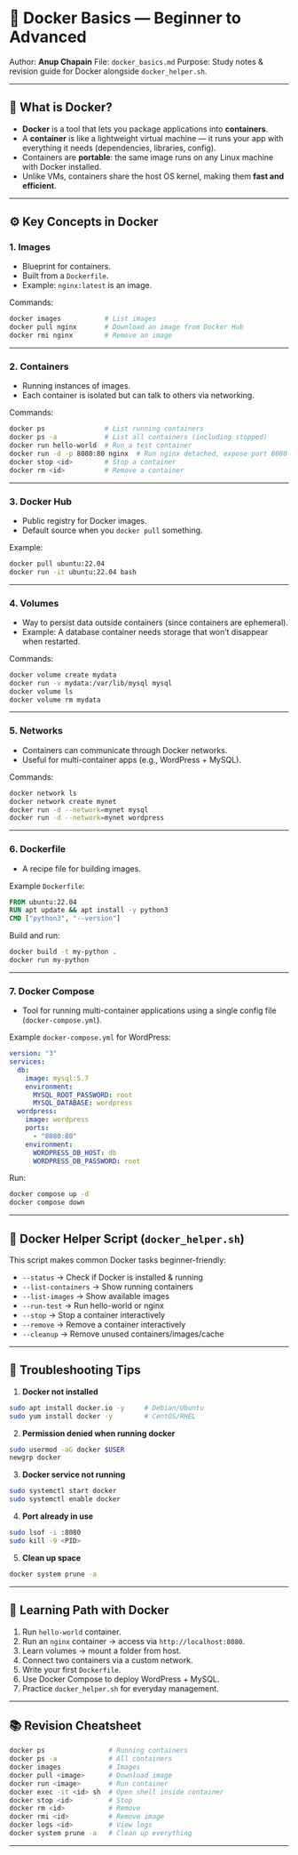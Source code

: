 

# 🐳 Docker Basics — Beginner to Advanced

Author: **Anup Chapain**
File: `docker_basics.md`
Purpose: Study notes & revision guide for Docker alongside `docker_helper.sh`.

---

## 📌 What is Docker?

* **Docker** is a tool that lets you package applications into **containers**.
* A **container** is like a lightweight virtual machine — it runs your app with everything it needs (dependencies, libraries, config).
* Containers are **portable**: the same image runs on any Linux machine with Docker installed.
* Unlike VMs, containers share the host OS kernel, making them **fast and efficient**.

---

## ⚙️ Key Concepts in Docker

### 1. **Images**

* Blueprint for containers.
* Built from a `Dockerfile`.
* Example: `nginx:latest` is an image.

Commands:

```bash
docker images           # List images
docker pull nginx       # Download an image from Docker Hub
docker rmi nginx        # Remove an image
```

---

### 2. **Containers**

* Running instances of images.
* Each container is isolated but can talk to others via networking.

Commands:

```bash
docker ps               # List running containers
docker ps -a            # List all containers (including stopped)
docker run hello-world  # Run a test container
docker run -d -p 8080:80 nginx  # Run nginx detached, expose port 8080
docker stop <id>        # Stop a container
docker rm <id>          # Remove a container
```

---

### 3. **Docker Hub**

* Public registry for Docker images.
* Default source when you `docker pull` something.

Example:

```bash
docker pull ubuntu:22.04
docker run -it ubuntu:22.04 bash
```

---

### 4. **Volumes**

* Way to persist data outside containers (since containers are ephemeral).
* Example: A database container needs storage that won’t disappear when restarted.

Commands:

```bash
docker volume create mydata
docker run -v mydata:/var/lib/mysql mysql
docker volume ls
docker volume rm mydata
```

---

### 5. **Networks**

* Containers can communicate through Docker networks.
* Useful for multi-container apps (e.g., WordPress + MySQL).

Commands:

```bash
docker network ls
docker network create mynet
docker run -d --network=mynet mysql
docker run -d --network=mynet wordpress
```

---

### 6. **Dockerfile**

* A recipe file for building images.

Example `Dockerfile`:

```dockerfile
FROM ubuntu:22.04
RUN apt update && apt install -y python3
CMD ["python3", "--version"]
```

Build and run:

```bash
docker build -t my-python .
docker run my-python
```

---

### 7. **Docker Compose**

* Tool for running multi-container applications using a single config file (`docker-compose.yml`).

Example `docker-compose.yml` for WordPress:

```yaml
version: "3"
services:
  db:
    image: mysql:5.7
    environment:
      MYSQL_ROOT_PASSWORD: root
      MYSQL_DATABASE: wordpress
  wordpress:
    image: wordpress
    ports:
      - "8080:80"
    environment:
      WORDPRESS_DB_HOST: db
      WORDPRESS_DB_PASSWORD: root
```

Run:

```bash
docker compose up -d
docker compose down
```

---

## 🔧 Docker Helper Script (`docker_helper.sh`)

This script makes common Docker tasks beginner-friendly:

* `--status` → Check if Docker is installed & running
* `--list-containers` → Show running containers
* `--list-images` → Show available images
* `--run-test` → Run hello-world or nginx
* `--stop` → Stop a container interactively
* `--remove` → Remove a container interactively
* `--cleanup` → Remove unused containers/images/cache

---

## 🚨 Troubleshooting Tips

1. **Docker not installed**

```bash
sudo apt install docker.io -y     # Debian/Ubuntu
sudo yum install docker -y        # CentOS/RHEL
```

2. **Permission denied when running docker**

```bash
sudo usermod -aG docker $USER
newgrp docker
```

3. **Docker service not running**

```bash
sudo systemctl start docker
sudo systemctl enable docker
```

4. **Port already in use**

```bash
sudo lsof -i :8080
sudo kill -9 <PID>
```

5. **Clean up space**

```bash
docker system prune -a
```

---

## 🎯 Learning Path with Docker

1. Run `hello-world` container.
2. Run an `nginx` container → access via `http://localhost:8080`.
3. Learn volumes → mount a folder from host.
4. Connect two containers via a custom network.
5. Write your first `Dockerfile`.
6. Use Docker Compose to deploy WordPress + MySQL.
7. Practice `docker_helper.sh` for everyday management.

---

## 📚 Revision Cheatsheet

```bash
docker ps                # Running containers
docker ps -a             # All containers
docker images            # Images
docker pull <image>      # Download image
docker run <image>       # Run container
docker exec -it <id> sh  # Open shell inside container
docker stop <id>         # Stop
docker rm <id>           # Remove
docker rmi <id>          # Remove image
docker logs <id>         # View logs
docker system prune -a   # Clean up everything
```

---

